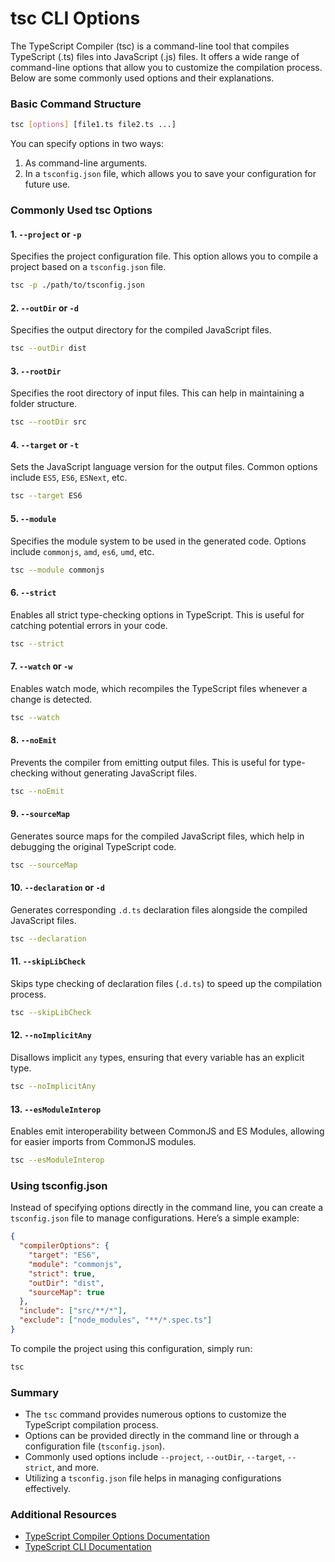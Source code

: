 # tsc CLI Options

The TypeScript Compiler (tsc) is a command-line tool that compiles TypeScript (.ts) files into JavaScript (.js) files. It offers a wide range of command-line options that allow you to customize the compilation process. Below are some commonly used options and their explanations.

### Basic Command Structure

```bash
tsc [options] [file1.ts file2.ts ...]
```

You can specify options in two ways:
1. As command-line arguments.
2. In a `tsconfig.json` file, which allows you to save your configuration for future use.

### Commonly Used tsc Options

#### 1. `--project` or `-p`

Specifies the project configuration file. This option allows you to compile a project based on a `tsconfig.json` file.

```bash
tsc -p ./path/to/tsconfig.json
```

#### 2. `--outDir` or `-d`

Specifies the output directory for the compiled JavaScript files.

```bash
tsc --outDir dist
```

#### 3. `--rootDir`

Specifies the root directory of input files. This can help in maintaining a folder structure.

```bash
tsc --rootDir src
```

#### 4. `--target` or `-t`

Sets the JavaScript language version for the output files. Common options include `ES5`, `ES6`, `ESNext`, etc.

```bash
tsc --target ES6
```

#### 5. `--module`

Specifies the module system to be used in the generated code. Options include `commonjs`, `amd`, `es6`, `umd`, etc.

```bash
tsc --module commonjs
```

#### 6. `--strict`

Enables all strict type-checking options in TypeScript. This is useful for catching potential errors in your code.

```bash
tsc --strict
```

#### 7. `--watch` or `-w`

Enables watch mode, which recompiles the TypeScript files whenever a change is detected.

```bash
tsc --watch
```

#### 8. `--noEmit`

Prevents the compiler from emitting output files. This is useful for type-checking without generating JavaScript files.

```bash
tsc --noEmit
```

#### 9. `--sourceMap`

Generates source maps for the compiled JavaScript files, which help in debugging the original TypeScript code.

```bash
tsc --sourceMap
```

#### 10. `--declaration` or `-d`

Generates corresponding `.d.ts` declaration files alongside the compiled JavaScript files.

```bash
tsc --declaration
```

#### 11. `--skipLibCheck`

Skips type checking of declaration files (`.d.ts`) to speed up the compilation process.

```bash
tsc --skipLibCheck
```

#### 12. `--noImplicitAny`

Disallows implicit `any` types, ensuring that every variable has an explicit type.

```bash
tsc --noImplicitAny
```

#### 13. `--esModuleInterop`

Enables emit interoperability between CommonJS and ES Modules, allowing for easier imports from CommonJS modules.

```bash
tsc --esModuleInterop
```

### Using tsconfig.json

Instead of specifying options directly in the command line, you can create a `tsconfig.json` file to manage configurations. Here’s a simple example:

```json
{
  "compilerOptions": {
    "target": "ES6",
    "module": "commonjs",
    "strict": true,
    "outDir": "dist",
    "sourceMap": true
  },
  "include": ["src/**/*"],
  "exclude": ["node_modules", "**/*.spec.ts"]
}
```

To compile the project using this configuration, simply run:

```bash
tsc
```

### Summary

- The `tsc` command provides numerous options to customize the TypeScript compilation process.
- Options can be provided directly in the command line or through a configuration file (`tsconfig.json`).
- Commonly used options include `--project`, `--outDir`, `--target`, `--strict`, and more.
- Utilizing a `tsconfig.json` file helps in managing configurations effectively.

### Additional Resources

- [TypeScript Compiler Options Documentation](https://www.typescriptlang.org/tsconfig)
- [TypeScript CLI Documentation](https://www.typescriptlang.org/docs/handbook/command-line-compiler.html)
